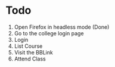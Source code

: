 # Todo
1. Open Firefox in headless mode (Done)
2. Go to the college login page
3. Login
4. List Course
5. Visit the BBLink
6. Attend Class

